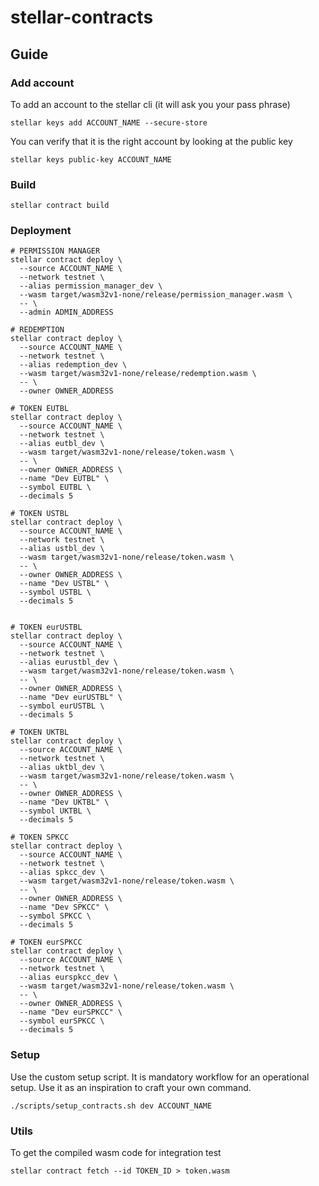 # stellar-contracts

## Guide

### Add account

To add an account to the stellar cli (it will ask you your pass phrase)
```
stellar keys add ACCOUNT_NAME --secure-store
```

You can verify that it is the right account by looking at the public key
```
stellar keys public-key ACCOUNT_NAME
```

### Build
```
stellar contract build
```

### Deployment
```
# PERMISSION MANAGER
stellar contract deploy \
  --source ACCOUNT_NAME \
  --network testnet \
  --alias permission_manager_dev \
  --wasm target/wasm32v1-none/release/permission_manager.wasm \
  -- \
  --admin ADMIN_ADDRESS 

# REDEMPTION
stellar contract deploy \
  --source ACCOUNT_NAME \
  --network testnet \
  --alias redemption_dev \
  --wasm target/wasm32v1-none/release/redemption.wasm \
  -- \
  --owner OWNER_ADDRESS 

# TOKEN EUTBL
stellar contract deploy \
  --source ACCOUNT_NAME \
  --network testnet \
  --alias eutbl_dev \
  --wasm target/wasm32v1-none/release/token.wasm \
  -- \
  --owner OWNER_ADDRESS \
  --name "Dev EUTBL" \
  --symbol EUTBL \
  --decimals 5

# TOKEN USTBL
stellar contract deploy \
  --source ACCOUNT_NAME \
  --network testnet \
  --alias ustbl_dev \
  --wasm target/wasm32v1-none/release/token.wasm \
  -- \
  --owner OWNER_ADDRESS \
  --name "Dev USTBL" \
  --symbol USTBL \
  --decimals 5


# TOKEN eurUSTBL
stellar contract deploy \
  --source ACCOUNT_NAME \
  --network testnet \
  --alias eurustbl_dev \
  --wasm target/wasm32v1-none/release/token.wasm \
  -- \
  --owner OWNER_ADDRESS \
  --name "Dev eurUSTBL" \
  --symbol eurUSTBL \
  --decimals 5

# TOKEN UKTBL
stellar contract deploy \
  --source ACCOUNT_NAME \
  --network testnet \
  --alias uktbl_dev \
  --wasm target/wasm32v1-none/release/token.wasm \
  -- \
  --owner OWNER_ADDRESS \
  --name "Dev UKTBL" \
  --symbol UKTBL \
  --decimals 5

# TOKEN SPKCC
stellar contract deploy \
  --source ACCOUNT_NAME \
  --network testnet \
  --alias spkcc_dev \
  --wasm target/wasm32v1-none/release/token.wasm \
  -- \
  --owner OWNER_ADDRESS \
  --name "Dev SPKCC" \
  --symbol SPKCC \
  --decimals 5

# TOKEN eurSPKCC
stellar contract deploy \
  --source ACCOUNT_NAME \
  --network testnet \
  --alias eurspkcc_dev \
  --wasm target/wasm32v1-none/release/token.wasm \
  -- \
  --owner OWNER_ADDRESS \
  --name "Dev eurSPKCC" \
  --symbol eurSPKCC \
  --decimals 5
```

### Setup

Use the custom setup script.
It is mandatory workflow for an operational setup.
Use it as an inspiration to craft your own command.
```
./scripts/setup_contracts.sh dev ACCOUNT_NAME
```

### Utils

To get the compiled wasm code for integration test
```
stellar contract fetch --id TOKEN_ID > token.wasm
```
